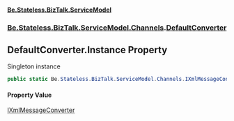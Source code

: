 #### [Be.Stateless.BizTalk.ServiceModel](README.md 'README')
### [Be.Stateless.BizTalk.ServiceModel.Channels](Be.Stateless.BizTalk.ServiceModel.Channels.md 'Be.Stateless.BizTalk.ServiceModel.Channels').[DefaultConverter](DefaultConverter.md 'Be.Stateless.BizTalk.ServiceModel.Channels.DefaultConverter')

## DefaultConverter.Instance Property

Singleton instance

```csharp
public static Be.Stateless.BizTalk.ServiceModel.Channels.IXmlMessageConverter Instance { get; }
```

#### Property Value
[IXmlMessageConverter](IXmlMessageConverter.md 'Be.Stateless.BizTalk.ServiceModel.Channels.IXmlMessageConverter')